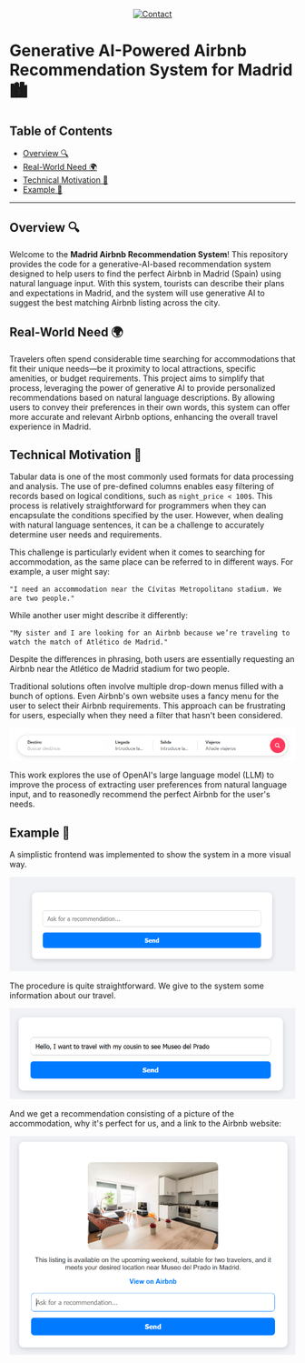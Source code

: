<a name="readme-top"></a>

<div align="center">

[![Contact](https://img.shields.io/badge/Contact-mariogarjim4%40gmail.com-green)](mailto:mariogarjim4@gmail.com)

</div>

# Generative AI-Powered Airbnb Recommendation System for Madrid 🏙️

## Table of Contents
- [Overview 🔍](#overview-)
- [Real-World Need 🌍](#real-world-need-)
- [Technical Motivation 🔧](#technical-motivation-)
- [Example 👀](#example-)

---

## Overview 🔍

Welcome to the **Madrid Airbnb Recommendation System**! This repository provides the code for a generative-AI-based recommendation system designed to help users to find the perfect Airbnb in Madrid (Spain) using natural language input. With this system, tourists can describe their plans and expectations in Madrid, and the system will use generative AI to suggest the best matching Airbnb listing across the city.

## Real-World Need 🌍

Travelers often spend considerable time searching for accommodations that fit their unique needs—be it proximity to local attractions, specific amenities, or budget requirements. This project aims to simplify that process, leveraging the power of generative AI to provide personalized recommendations based on natural language descriptions. By allowing users to convey their preferences in their own words, this system can offer more accurate and relevant Airbnb options, enhancing the overall travel experience in Madrid.

## Technical Motivation 🔧

Tabular data is one of the most commonly used formats for data processing and analysis. The use of pre-defined columns enables easy filtering of records based on logical conditions, such as `night_price < 100$`. This process is relatively straightforward for programmers when they can encapsulate the conditions specified by the user. However, when dealing with natural language sentences, it can be a challenge to accurately determine user needs and requirements.

This challenge is particularly evident when it comes to searching for accommodation, as the same place can be referred to in different ways. For example, a user might say:

    "I need an accommodation near the Cívitas Metropolitano stadium. We are two people."

While another user might describe it differently:

    "My sister and I are looking for an Airbnb because we’re traveling to watch the match of Atlético de Madrid."

Despite the differences in phrasing, both users are essentially requesting an Airbnb near the Atlético de Madrid stadium for two people.

Traditional solutions often involve multiple drop-down menus filled with a bunch of options. Even Airbnb's own website uses a fancy menu for the user to select their Airbnb requirements. This approach can be frustrating for users, especially when they need a filter that hasn't been considered.

![Airbnb User Interface](docs/airbnb_bar.PNG)

This work explores the use of OpenAI's large language model (LLM) to improve the process of extracting user preferences from natural language input, and to reasonedly recommend the perfect Airbnb for the user's needs.

## Example 👀

A simplistic frontend was implemented to show the system in a more visual way.

![Recommendator Menu](docs/airbnb_recommendation_menu.PNG)

The procedure is quite straightforward. 
We give to the system some information about our travel.

![Recommendator Question Example](docs/airbnb_recommendation_question.PNG)

And we get a recommendation consisting of a picture of the accommodation, why it's perfect for us, and a link to the Airbnb website:

![Recommendator Answer Example](docs/airbnb_recommendation_answer.PNG)
